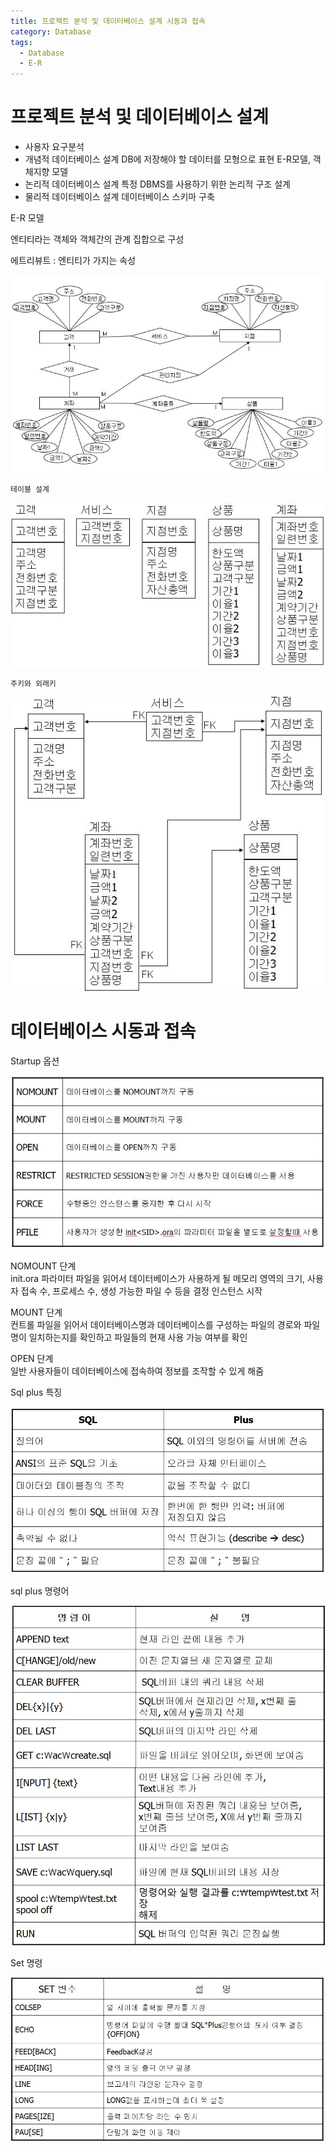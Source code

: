 ```yaml
---
title: 프로젝트 분석 및 데이터베이스 설계 시동과 접속
category: Database
tags:
  - Database
  - E-R
---
```


# 프로젝트 분석 및 데이터베이스 설계

- 사용자 요구분석
- 개념적 데이터베이스 설계
  DB에 저장해야 할 데이터를 모형으로 표현
  E-R모델, 객체지향 모델
- 논리적 데이터베이스 설계
  특정 DBMS를 사용하기 위한 논리적 구조 설계
- 물리적 데이터베이스 설계
  데이터베이스 스키마 구축

E-R 모델

엔티티라는 객체와 객체간의 관계 집합으로 구성

에트리뷰트 : 엔티티가 가지는 속성

![Alt text](/assets/img/erd.JPG)

`테이블 설계`

![Alt text](/assets/img/design_table.JPG)

`주키와 외래키`

![Alt text](/assets/img/PK_FK.JPG)

# 데이터베이스 시동과 접속

Startup 옵션

![Alt text](/assets/img/startup.JPG)

NOMOUNT 단계  
 init<SID>.ora 파라미터 파일을 읽어서 데이터베이스가 사용하게 될 메모리 영역의 크기, 사용자 접속 수, 프로세스 수, 생성 가능한 파일 수 등을 결정
인스턴스 시작

MOUNT 단계  
 컨트롤 파일을 읽어서 데이터베이스명과 데이터베이스를 구성하는 파일의 경로와 파일명이 일치하는지를 확인하고 파일들의 현재 사용 가능 여부를 확인

OPEN 단계  
 일반 사용자들이 데이터베이스에 접속하여 정보를 조작할 수 있게 해줌

Sql plus 특징

![Alt text](/assets/img/sqlplus.JPG)

sql plus 명령어

![Alt text](/assets/img/plus_commend.JPG)

Set 명령

![Alt text](/assets/img/set_commend.JPG)
